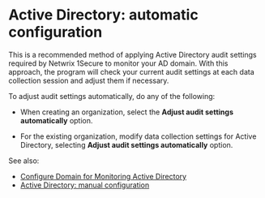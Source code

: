# Active Directory: automatic configuration

This is a recommended method of applying Active Directory audit settings required by Netwrix 1Secure
to monitor your AD domain. With this approach, the program will check your current audit settings at
each data collection session and adjust them if necessary.

To adjust audit settings automatically, do any of the following:

- When creating an organization, select the **Adjust audit settings automatically** option.

- For the existing organization, modify data collection settings for Active Directory, selecting
  **Adjust audit settings automatically** option.

See also:

- [Configure Domain for Monitoring Active Directory](admanual.md)
- [Active Directory: manual configuration](cfgmanual.md)
